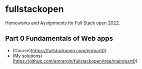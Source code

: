 # fullstackopen

Homeworks and Assignments for [Full Stack open 2022](https://fullstackopen.com/en).

## Part 0 Fundamentals of Web apps
- (Course)[https://fullstackopen.com/en/part0]
- (My solutions)[https://github.com/emrergin/fullstackopen/tree/main/part0]
